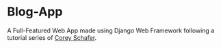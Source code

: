 # Blog-App 
A Full-Featured Web App made using Django Web Framework following a tutorial series of <a href="https://www.youtube.com/c/Coreyms">Corey Schafer</a>. <br>
